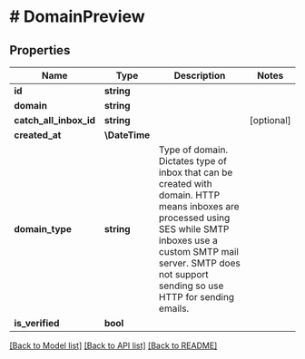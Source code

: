 # # DomainPreview

## Properties

Name | Type | Description | Notes
------------ | ------------- | ------------- | -------------
**id** | **string** |  |
**domain** | **string** |  |
**catch_all_inbox_id** | **string** |  | [optional]
**created_at** | **\DateTime** |  |
**domain_type** | **string** | Type of domain. Dictates type of inbox that can be created with domain. HTTP means inboxes are processed using SES while SMTP inboxes use a custom SMTP mail server. SMTP does not support sending so use HTTP for sending emails. |
**is_verified** | **bool** |  |

[[Back to Model list]](../../README#models) [[Back to API list]](../../README#endpoints) [[Back to README]](../../README)
